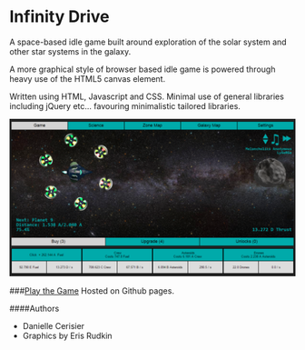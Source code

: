 # Infinity Drive

A space-based idle game built around exploration of the solar system and other star systems in the galaxy.

A more graphical style of browser based idle game is powered through heavy use of the HTML5 canvas element.

Written using HTML, Javascript and CSS. Minimal use of general libraries including jQuery etc... favouring minimalistic tailored libraries.

![From v. 0.2.5](v_0_2_5.PNG "Screenshot")

###[Play the Game](http://dpekkle.github.io/infinitydrive/) 
Hosted on Github pages.

####Authors
- Danielle Cerisier
- Graphics by Eris Rudkin
